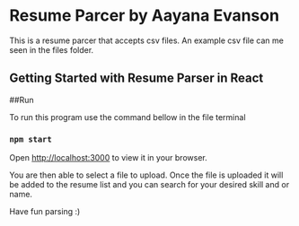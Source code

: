 

<h1> Resume Parcer by Aayana Evanson </h1>

This is a resume parcer that accepts csv files. 
An example csv file can me seen in the files folder.

<h2>Getting Started with Resume Parser in React</h2>

##Run

To run this program use the command bellow in the file terminal

### `npm start`

Open [http://localhost:3000](http://localhost:3000) to view it in your browser.

You are then able to select a file to upload. 
Once the file is uploaded it will be added to the resume list and you can search for your desired skill and or name.

Have fun parsing :)

